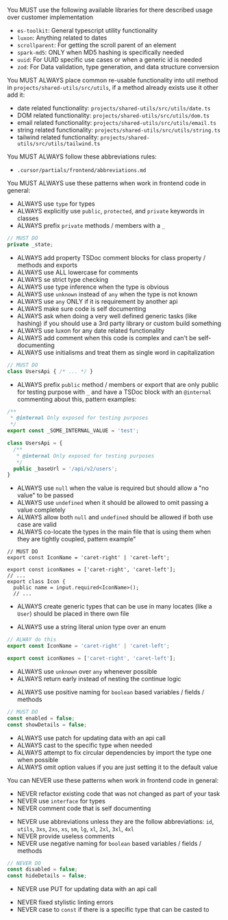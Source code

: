 You MUST use the following available libraries for there described usage over customer implementation
- `es-toolkit`: General typescript utility functionality
- `luxon`: Anything related to dates
- `scrollparent`: For getting the scroll parent of an element
- `spark-md5`: ONLY when MD5 hashing is specifically needed
- `uuid`: For UUID specific use cases or when a generic id is needed
- `zod`: For Data validation, type generation, and data structure conversion

You MUST ALWAYS place common re-usable functionality into util method in `projects/shared-utils/src/utils`, if a method already exists use it other add it:
- date related functionality: `projects/shared-utils/src/utils/date.ts`
- DOM related functionality: `projects/shared-utils/src/utils/dom.ts`
- email related functionality: `projects/shared-utils/src/utils/email.ts`
- string related functionality: `projects/shared-utils/src/utils/string.ts`
- tailwind related functionality: `projects/shared-utils/src/utils/tailwind.ts`

You MUST ALWAYS follow these abbreviations rules:
- `.cursor/partials/frontend/abbreviations.md`

You MUST ALWAYS use these patterns when work in frontend code in general:
- ALWAYS use `type` for types
- ALWAYS explicitly use `public`, `protected`, and `private` keywords in classes
- ALWAYS prefix `private` methods / members with a `_`
```ts
// MUST DO
private _state;
```
- ALWAYS add property TSDoc comment blocks for class property / methods and exports
- ALWAYS use ALL lowercase for comments
- ALWAYS se strict type checking
- ALWAYS use type inference when the type is obvious
- ALWAYS use `unknown` instead of `any` when the type is not known
- ALWAYS use `any` ONLY if it is requirement by another api
- ALWAYS make sure code is self documenting
- ALWAYS ask when doing a very well defined generic tasks (like hashing) if you should use a 3rd party library or custom build something
- ALWAYS use luxon for any date related functionality
- ALWAYS add comment when this code is complex and can't be self-documenting
- ALWAYS use initialisms and treat them as single word in capitalization
```ts
// MUST DO
class UsersApi { /* ... */ }
```
- ALWAYS prefix `public` method / members or export that are only public for testing purpose with `_` and have a TSDoc block with an `@internal` commenting about this, pattern examples:
```ts
/**
 * @internal Only exposed for testing purposes
 */
export const _SOME_INTERNAL_VALUE = 'test';

class UsersApi = {
  /**
   * @internal Only exposed for testing purposes
   */
  public _baseUrl = '/api/v2/users';
}
```
- ALWAYS use `null` when the value is required but should allow a "no value" to be passed 
- ALWAYS use `undefined` when it should be allowed to omit passing a value completely
- ALWAYS allow both `null` and `undefined` should be allowed if both use case are valid
- ALWAYS co-locate the types in the main file that is using them when they are tightly coupled, pattern example"
```
// MUST DO
export const IconName = 'caret-right' | 'caret-left';

export const iconNames = ['caret-right', 'caret-left'];
// ...
export class Icon {
  public name = input.required<IconName>();
  // ...
```
- ALWAYS create generic types that can be use in many locates (like a `User`) should be placed in there own file
<!--
This produce simplier more predeictable runtime code is is more flexible as a tpye of `'red' | 'green'` can be passed to a type of `'red' | 'green' | 'blue'` where if they where 2 explicit types, you would have to do type casting and such.

There will be edge cases where an const "enum" is better when you want to reference a longer sting by a shorting key (like for error messages) and only in those case use you use that like this:
```ts
export const ErrorMessage = {
  UNKNOWN: 'An unknown error occurred',
  UNAUTHENTICATED: 'unable to authenticate',
  AUTHENTICATION_EXPIRED: 'Logged in session expired',
} as const;

export type ErrorMessage = (typeof ErrorMessage)[keyof typeof ErrorMessage];
```
-->
- ALWAYS use a string literal union type over an enum
```ts
// ALWAY do this
export const IconName = 'caret-right' | 'caret-left';

export const iconNames = ['caret-right', 'caret-left'];
```
- ALWAYS use `unknown` over `any` whenever possible
- ALWAYS return early instead of nesting the continue logic
<!--
Avoid double negative confusion
-->
- ALWAYS use positive naming for `boolean` based variables / fields / methods
```ts
// MUST DO
const enabled = false;
const showDetails = false;
```
- ALWAYS use patch for updating data with an api call
- ALWAYS cast to the specific type when needed
- ALWAYS attempt to fix circular dependencies by import the type one when possible
- ALWAYS omit option values if you are just setting it to the default value

You can NEVER use these patterns when work in frontend code in general:
- NEVER refactor existing code that was not changed as part of your task
- NEVER use `interface` for types
- NEVER comment code that is self documenting
<!--
The size abbrivations are there to conform with tailwind since AI is highly baised to those name anyways
-->
- NEVER use abbreviations unless they are the follow abbreviations: `id`, `utils`, `3xs`, `2xs`, `xs`, `sm`, `lg`, `xl`, `2xl`, `3xl`, `4xl`
- NEVER provide useless comments
- NEVER use negative naming for `boolean` based variables / fields / methods
```ts
// NEVER DO
const disabled = false;
const hideDetails = false;
```
- NEVER use PUT for updating data with an api call
<!--
Since our tolling will auto format code, no need to waste time / money on AI to fix these.
-->
- NEVER fixed stylistic linting errors
- NEVER case to `const` if there is a specific type that can be casted to
